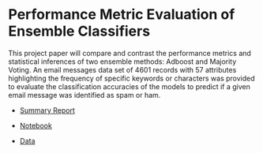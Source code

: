 # Performance Metric Evaluation of Ensemble Classifiers
This project paper will compare and contrast the performance metrics and statistical inferences of two ensemble methods: Adboost and Majority Voting. An email messages data set of 4601 records with 57 attributes highlighting the frequency of specific keywords or characters was provided to evaluate the classification accuracies of the models to predict if a given email message was identified as spam or ham.

* [Summary Report](https://github.com/cdgphysics/Performance-Metric-Evaluation-of-Ensemble-Classifiers/blob/030e702355f01429471a52f8188a2d63fba0b01d/Summary%20Paper.pdf)

* [Notebook](https://github.com/cdgphysics/Performance-Metric-Evaluation-of-Ensemble-Classifiers/blob/6cf1979bb69a349e557ecf6a9c9ca0c9e517aee6/Ensemble_Classifiers_Soft_Hard_Majority_Voting.ipynb)

* [Data](https://github.com/cdgphysics/Performance-Metric-Evaluation-of-Ensemble-Classifiers/blob/6cf1979bb69a349e557ecf6a9c9ca0c9e517aee6/spam.data)
